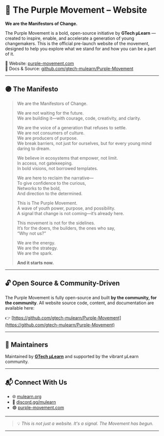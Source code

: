 # 💜 The Purple Movement – Website

**We are the Manifestors of Change.**

The Purple Movement is a bold, open-source initiative by **GTech μLearn** — created to inspire, enable, and accelerate a generation of young changemakers. This is the official pre-launch website of the movement, designed to help you explore what we stand for and how you can be a part of it.

🔗 Website: [purple-movement.com](https://www.purple-movement.com)  
📂 Docs & Source: [github.com/gtech-mulearn/Purple-Movement](https://github.com/gtech-mulearn/Purple-Movement)

---

## 🟣 The Manifesto

> We are the Manifestors of Change.
>
> We are not waiting for the future.  
> We are building it—with courage, code, creativity, and clarity.
>
> We are the voice of a generation that refuses to settle.  
> We are not consumers of culture.  
> We are producers of purpose.  
> We break barriers, not just for ourselves, but for every young mind daring to dream.
>
> We believe in ecosystems that empower, not limit.  
> In access, not gatekeeping.  
> In bold visions, not borrowed templates.
>
> We are here to reclaim the narrative—  
> To give confidence to the curious,  
> Networks to the bold,  
> And direction to the determined.
>
> This is The Purple Movement.  
> A wave of youth power, purpose, and possibility.  
> A signal that change is not coming—it’s already here.
>
> This movement is not for the sidelines.  
> It’s for the doers, the builders, the ones who say,  
> “Why not us?”
>
> We are the energy.  
> We are the strategy.  
> We are the spark.
>
> **And it starts now.**

---

## 🔓 Open Source & Community-Driven

The Purple Movement is fully open-source and built **by the community, for the community**. All website source code, content, and documentation are available here:

👉 [https://github.com/gtech-mulearn/Purple-Movement](https://github.com/gtech-mulearn/Purple-Movement)

---

## 👥 Maintainers

Maintained by [**GTech μLearn**](https://github.com/gtech-mulearn) and supported by the vibrant μLearn community.

---

## 📬 Connect With Us

- 🌐 [mulearn.org](https://www.mulearn.org)
- 💬 [discord.gg/mulearn](https://discord.gg/mulearn)
- 🟣 [purple-movement.com](https://www.purple-movement.com)

---

> 💡 _This is not just a website. It's a signal. The Movement has begun._

---
